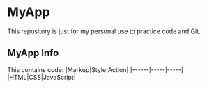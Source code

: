 # MyApp
This repository is just for my personal use to practice code and Git.
## MyApp Info
This contains code:
|Markup|Style|Action|
|------|-----|-----|
|HTML|CSS|JavaScript|
